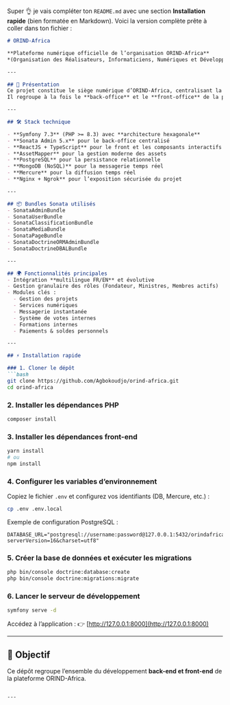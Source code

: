 Super 👌 je vais compléter ton `README.md` avec une section **Installation rapide** (bien formatée en Markdown).
Voici la version complète prête à coller dans ton fichier :

````markdown
# ORIND-Africa

**Plateforme numérique officielle de l’organisation ORIND-Africa**  
*(Organisation des Réalisateurs, Informaticiens, Numériques et Développeurs Africains)*

---

## 🚀 Présentation
Ce projet constitue le siège numérique d’ORIND-Africa, centralisant la gestion des membres, projets, services et outils collaboratifs.  
Il regroupe à la fois le **back-office** et le **front-office** de la plateforme.

---

## 🛠️ Stack technique

- **Symfony 7.3** (PHP >= 8.3) avec **architecture hexagonale**
- **Sonata Admin 5.x** pour le back-office centralisé
- **ReactJS + TypeScript** pour le front et les composants interactifs
- **AssetMapper** pour la gestion moderne des assets
- **PostgreSQL** pour la persistance relationnelle
- **MongoDB (NoSQL)** pour la messagerie temps réel
- **Mercure** pour la diffusion temps réel
- **Nginx + Ngrok** pour l’exposition sécurisée du projet

---

## 📦 Bundles Sonata utilisés
- SonataAdminBundle  
- SonataUserBundle  
- SonataClassificationBundle  
- SonataMediaBundle  
- SonataPageBundle  
- SonataDoctrineORMAdminBundle  
- SonataDoctrineDBALBundle  

---

## 🌍 Fonctionnalités principales
- Intégration **multilingue FR/EN** et évolutive
- Gestion granulaire des rôles (Fondateur, Ministres, Membres actifs)
- Modules clés :
  - Gestion des projets
  - Services numériques
  - Messagerie instantanée
  - Système de votes internes
  - Formations internes
  - Paiements & soldes personnels

---

## ⚡ Installation rapide

### 1. Cloner le dépôt
```bash
git clone https://github.com/Agbokoudjo/orind-africa.git
cd orind-africa
````

### 2. Installer les dépendances PHP

```bash
composer install
```

### 3. Installer les dépendances front-end

```bash
yarn install
# ou
npm install
```

### 4. Configurer les variables d’environnement

Copiez le fichier `.env` et configurez vos identifiants (DB, Mercure, etc.) :

```bash
cp .env .env.local
```

Exemple de configuration PostgreSQL :

```env
DATABASE_URL="postgresql://username:password@127.0.0.1:5432/orindafrica?serverVersion=16&charset=utf8"
```

### 5. Créer la base de données et exécuter les migrations

```bash
php bin/console doctrine:database:create
php bin/console doctrine:migrations:migrate
```

### 6. Lancer le serveur de développement

```bash
symfony serve -d
```

Accédez à l’application :
👉 [http://127.0.0.1:8000](http://127.0.0.1:8000)

---

## 📖 Objectif

Ce dépôt regroupe l’ensemble du développement **back-end et front-end** de la plateforme ORIND-Africa.

```

---
```
